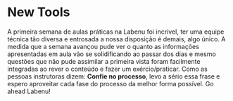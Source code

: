 # New Tools

A primeira semana de aulas práticas na Labenu foi incrível, ter uma equipe técnica tão diversa e entrosada a nossa disposição é demais, algo único. 
A medida que a semana avançou pude ver o quanto as informações apresentadas em aula vão se solidificando ao passar dos dias e mesmo questões que não pude assimilar a primeira vista foram facilmente integradas ao rever o conteúdo e fazer um exércio/praticar. Como as pessoas instrutoras dizem: **Confie no processo**, levo a sério essa frase e espero aproveitar cada fase do processo da melhor forma possível. Go ahead Labenu!